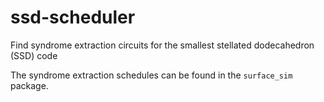 # ssd-scheduler
Find syndrome extraction circuits for the smallest stellated dodecahedron (SSD) code

The syndrome extraction schedules can be found in the `surface_sim` package.
